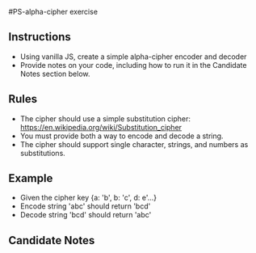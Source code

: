 #PS-alpha-cipher exercise

## Instructions
* Using vanilla JS, create a simple alpha-cipher encoder and decoder
* Provide notes on your code, including how to run it in the Candidate Notes section below.

## Rules
* The cipher should use a simple substitution cipher: https://en.wikipedia.org/wiki/Substitution_cipher
* You must provide both a way to encode and decode a string.
* The cipher should support single character, strings, and numbers as substitutions.

## Example
* Given the cipher key {a: 'b', b: 'c', d: e'...}
* Encode string 'abc' should return 'bcd'
* Decode string 'bcd' should return 'abc'

## Candidate Notes